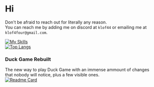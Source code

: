 # Hi

Don't be afraid to reach out for literally any reason.  
You can reach me by adding me on discord at `klof44` or emailing me at `klof4four@gmail.com`.  

[![My Skills](https://skillicons.dev/icons?i=js,cs,kotlin,ts,dotnet,svelte,html,css,py,bun,rider,vscode,windows,nix,discord)](https://skillicons.dev)  
[![Top Langs](https://github-readme-stats-wine-gamma.vercel.app/api/top-langs/?username=klof44&layout=compact&theme=dark&exclude_repo=DuckGameWiki&langs_count=10)](https://github.com/anuraghazra/github-readme-stats)  
  
### Duck Game Rebuilt

The new way to play Duck Game with an immense ammount of changes that nobody will notice, plus a few visible ones.  
[![Readme Card](https://github-readme-stats-wine-gamma.vercel.app/api/pin/?username=TheFlyingFoool&repo=DuckGameRebuilt&theme=dark)](https://github.com/TheFlyingFoool/DuckGameRebuilt)  
